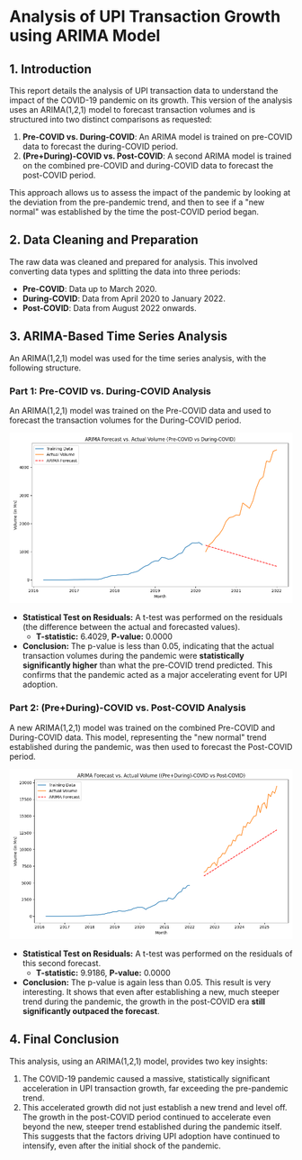 # Analysis of UPI Transaction Growth using ARIMA Model

## 1. Introduction

This report details the analysis of UPI transaction data to understand the impact of the COVID-19 pandemic on its growth. This version of the analysis uses an ARIMA(1,2,1) model to forecast transaction volumes and is structured into two distinct comparisons as requested:
1.  **Pre-COVID vs. During-COVID**: An ARIMA model is trained on pre-COVID data to forecast the during-COVID period.
2.  **(Pre+During)-COVID vs. Post-COVID**: A second ARIMA model is trained on the combined pre-COVID and during-COVID data to forecast the post-COVID period.

This approach allows us to assess the impact of the pandemic by looking at the deviation from the pre-pandemic trend, and then to see if a "new normal" was established by the time the post-COVID period began.

## 2. Data Cleaning and Preparation

The raw data was cleaned and prepared for analysis. This involved converting data types and splitting the data into three periods:
- **Pre-COVID**: Data up to March 2020.
- **During-COVID**: Data from April 2020 to January 2022.
- **Post-COVID**: Data from August 2022 onwards.

## 3. ARIMA-Based Time Series Analysis

An ARIMA(1,2,1) model was used for the time series analysis, with the following structure.

### Part 1: Pre-COVID vs. During-COVID Analysis

An ARIMA(1,2,1) model was trained on the Pre-COVID data and used to forecast the transaction volumes for the During-COVID period.

![ARIMA Forecast for During-COVID](visualizations/arima_forecast_pre-covid_vs_during-covid.png)

- **Statistical Test on Residuals:** A t-test was performed on the residuals (the difference between the actual and forecasted values).
    - **T-statistic:** 6.4029, **P-value:** 0.0000
- **Conclusion:** The p-value is less than 0.05, indicating that the actual transaction volumes during the pandemic were **statistically significantly higher** than what the pre-COVID trend predicted. This confirms that the pandemic acted as a major accelerating event for UPI adoption.

### Part 2: (Pre+During)-COVID vs. Post-COVID Analysis

A new ARIMA(1,2,1) model was trained on the combined Pre-COVID and During-COVID data. This model, representing the "new normal" trend established during the pandemic, was then used to forecast the Post-COVID period.

![ARIMA Forecast for Post-COVID](visualizations/arima_forecast_(pre+during)-covid_vs_post-covid.png)

- **Statistical Test on Residuals:** A t-test was performed on the residuals of this second forecast.
    - **T-statistic:** 9.9186, **P-value:** 0.0000
- **Conclusion:** The p-value is again less than 0.05. This result is very interesting. It shows that even after establishing a new, much steeper trend during the pandemic, the growth in the post-COVID era **still significantly outpaced the forecast**.

## 4. Final Conclusion

This analysis, using an ARIMA(1,2,1) model, provides two key insights:
1.  The COVID-19 pandemic caused a massive, statistically significant acceleration in UPI transaction growth, far exceeding the pre-pandemic trend.
2.  This accelerated growth did not just establish a new trend and level off. The growth in the post-COVID period continued to accelerate even beyond the new, steeper trend established during the pandemic itself. This suggests that the factors driving UPI adoption have continued to intensify, even after the initial shock of the pandemic.
